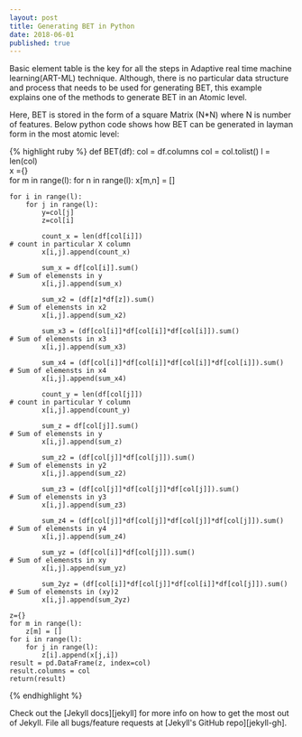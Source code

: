 ```yaml
---
layout: post
title: Generating BET in Python
date: 2018-06-01
published: true
---
```


<p class="intro"><span class="dropcap">B</span>asic element table is the key for all the steps in Adaptive real time machine learning(ART-ML) technique. Although, there is no particular data structure and process that needs to be used for generating BET, this example explains one of the methods to generate BET in an Atomic level.</p>

Here, BET is stored in the form of a square Matrix (N*N) where N is number of features.  Below python code shows how BET can be generated in layman form in the most atomic level:

{% highlight ruby %}
def BET(df):
    col = df.columns
    col = col.tolist()
    l = len(col)                                                              
    x ={}                                   
    for m in range(l):
        for n in range(l):
            x[m,n] = []  
        
    for i in range(l):
        for j in range(l):
            y=col[j]
            z=col[i]
            
            count_x = len(df[col[i]])                                         # count in particular X column
            x[i,j].append(count_x)
            
            sum_x = df[col[i]].sum()                                          # Sum of elemensts in y
            x[i,j].append(sum_x)
            
            sum_x2 = (df[z]*df[z]).sum()                                      # Sum of elemensts in x2
            x[i,j].append(sum_x2)
            
            sum_x3 = (df[col[i]]*df[col[i]]*df[col[i]]).sum()                 # Sum of elemensts in x3
            x[i,j].append(sum_x3)
            
            sum_x4 = (df[col[i]]*df[col[i]]*df[col[i]]*df[col[i]]).sum()      # Sum of elemensts in x4
            x[i,j].append(sum_x4)
            
            count_y = len(df[col[j]])                                         # count in particular Y column
            x[i,j].append(count_y)
            
            sum_z = df[col[j]].sum()                                          # Sum of elemensts in y
            x[i,j].append(sum_z)
            
            sum_z2 = (df[col[j]]*df[col[j]]).sum()                            # Sum of elemensts in y2
            x[i,j].append(sum_z2) 
            
            sum_z3 = (df[col[j]]*df[col[j]]*df[col[j]]).sum()                 # Sum of elemensts in y3
            x[i,j].append(sum_z3)
            
            sum_z4 = (df[col[j]]*df[col[j]]*df[col[j]]*df[col[j]]).sum()      # Sum of elemensts in y4
            x[i,j].append(sum_z4)
            
            sum_yz = (df[col[i]]*df[col[j]]).sum()                            # Sum of elemensts in xy
            x[i,j].append(sum_yz)
            
            sum_2yz = (df[col[i]]*df[col[j]]*df[col[i]]*df[col[j]]).sum()     # Sum of elemensts in (xy)2
            x[i,j].append(sum_2yz)       
            
    z={}
    for m in range(l):
        z[m] = []  
    for i in range(l):
        for j in range(l):
            z[i].append(x[j,i])
    result = pd.DataFrame(z, index=col)
    result.columns = col
    return(result)
{% endhighlight %}

Check out the [Jekyll docs][jekyll] for more info on how to get the most out of Jekyll. File all bugs/feature requests at [Jekyll's GitHub repo][jekyll-gh].


